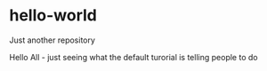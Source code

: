 # hello-world
Just another repository

Hello All - just seeing what the default turorial is telling people to do
